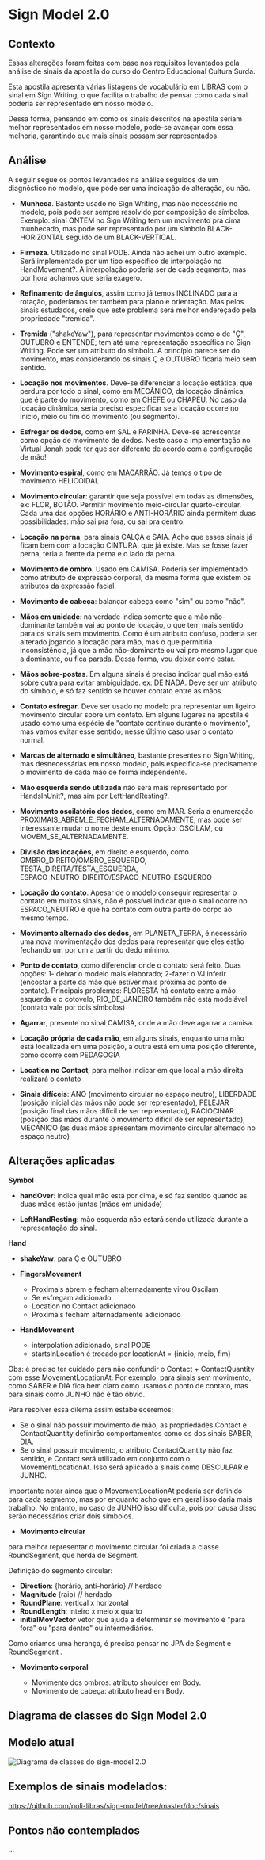 Sign Model 2.0
==============

Contexto
--------

Essas alterações foram feitas com base nos requisitos levantados pela análise de sinais da apostila do curso do Centro Educacional Cultura Surda.

Esta apostila apresenta várias listagens de vocabulário em LIBRAS com o sinal em Sign Writing, o que facilita o trabalho de pensar como cada sinal poderia ser representado em nosso modelo.

Dessa forma, pensando em como os sinais descritos na apostila seriam melhor representados em nosso modelo, pode-se avançar com essa melhoria, garantindo que mais sinais possam ser representados.

Análise
--------

A seguir segue os pontos levantados na análise seguidos de um diagnóstico no modelo, que pode ser uma indicação de alteração, ou não.

* **Munheca**. Bastante usado no Sign Writing, mas não necessário no modelo, pois pode ser sempre resolvido por composição de símbolos. Exemplo: sinal ONTEM no Sign Writing tem um movimento pra cima munhecado, mas pode ser representado por um símbolo BLACK-HORIZONTAL seguido de um BLACK-VERTICAL. 

* **Firmeza**. Utilizado no sinal PODE. Ainda não achei um outro exemplo. Será implementado por um tipo específico de interpolação no HandMovement?. A interpolação poderia ser de cada segmento, mas por hora achamos que seria exagero. 

* **Refinamento de ângulos**, assim como já temos INCLINADO para a rotação, poderíamos ter também para plano e orientação. Mas pelos sinais estudados, creio que este problema será melhor endereçado pela propriedade "tremida". 

* **Tremida** ("shakeYaw"), para representar movimentos como o de "Ç", OUTUBRO e ENTENDE; tem até uma representação específica no Sign Writing. Pode ser um atributo do símbolo. A princípio parece ser do movimento, mas considerando os sinais Ç e OUTUBRO ficaria meio sem sentido. 

* **Locação nos movimentos**. Deve-se diferenciar a locação estática, que perdura por todo o sinal, como em MECÂNICO, da locação dinâmica, que é parte do movimento, como em CHEFE ou CHAPÉU. No caso da locação dinâmica, seria preciso especificar se a locação ocorre no início, meio ou fim do movimento (ou segmento). 

* **Esfregar os dedos**, como em SAL e FARINHA. Deve-se acrescentar como opção de movimento de dedos. Neste caso a implementação no Virtual Jonah pode ter que ser diferente de acordo com a configuração de mão! 

* **Movimento espiral**, como em MACARRÃO. Já temos o tipo de movimento HELICOIDAL. 

* **Movimento circular**: garantir que seja possível em todas as dimensões, ex: FLOR, BOTÃO. Permitir movimento meio-circular quarto-circular. Cada uma das opções HORÁRIO e ANTI-HORÁRIO ainda permitem duas possibilidades: mão sai pra fora, ou sai pra dentro. 

* **Locação na perna**, para sinais CALÇA e SAIA. Acho que esses sinais já ficam bem com a locação CINTURA, que já existe. Mas se fosse fazer perna, teria a frente da perna e o lado da perna. 

* **Movimento de ombro**. Usado em CAMISA. Poderia ser implementado como atributo de expressão corporal, da mesma forma que existem os atributos da expressão facial. 

* **Movimento de cabeça**: balançar cabeça como "sim" ou como "não". 

* **Mãos em unidade**: na verdade indica somente que a mão não-dominante também vai ao ponto de locação, o que tem mais sentido para os sinais sem movimento. Como é um atributo confuso, poderia ser alterado jogando a locação para mão, mas o que permitiria inconsistência, já que a mão não-dominante ou vai pro mesmo lugar que a dominante, ou fica parada. Dessa forma, vou deixar como estar. 

* **Mãos sobre-postas**. Em alguns sinais é preciso indicar qual mão está sobre outra para evitar ambiguidade. ex: DE NADA. Deve ser um atributo do símbolo, e só faz sentido se houver contato entre as mãos. 

* **Contato esfregar**. Deve ser usado no modelo pra representar um ligeiro movimento circular sobre um contato. Em alguns lugares na apostila é usado como uma espécie de "contato contínuo durante o movimento", mas vamos evitar esse sentido; nesse último caso usar o contato normal. 

* **Marcas de alternado e simultâneo**, bastante presentes no Sign Writing, mas desnecessárias em nosso modelo, pois especifica-se precisamente o movimento de cada mão de forma independente. 

* **Mão esquerda sendo utilizada** não será mais representado por HandsInUnit?, mas sim por LeftHandResting?. 

* **Movimento oscilatório dos dedos**, como em MAR. Seria a enumeração PROXIMAIS_ABREM_E_FECHAM_ALTERNADAMENTE, mas pode ser interessante mudar o nome deste enum. Opção: OSCILAM, ou MOVEM_SE_ALTERNADAMENTE. 

* **Divisão das locações**, em direito e esquerdo, como OMBRO_DIREITO/OMBRO_ESQUERDO, TESTA_DIREITA/TESTA_ESQUERDA, ESPACO_NEUTRO_DIREITO/ESPACO_NEUTRO_ESQUERDO 

* **Locação do contato**. Apesar de o modelo conseguir representar o contato em muitos sinais, não é possível indicar que o sinal ocorre no ESPACO_NEUTRO e que há contato com outra parte do corpo ao mesmo tempo. 

* **Movimento alternado dos dedos**, em PLANETA_TERRA, é necessário uma nova movimentação dos dedos para representar que eles estão fechando um por um a partir do dedo mínimo. 

* **Ponto de contato**, como diferenciar onde o contato será feito. Duas opções: 1- deixar o modelo mais elaborado; 2-fazer o VJ inferir (encostar a parte da mão que estiver mais próxima ao ponto de contato). Principais problemas: FLORESTA há contato entre a mão esquerda e o cotovelo, RIO_DE_JANEIRO também não está modelável (contato vale por dois símbolos) 

* **Agarrar**, presente no sinal CAMISA, onde a mão deve agarrar a camisa. 

* **Locação própria de cada mão**, em alguns sinais, enquanto uma mão está localizada em uma posição, a outra está em uma posição diferente, como ocorre com PEDAGOGIA 

* **Location no Contact**, para melhor indicar em que local a mão direita realizará o contato 

* **Sinais difíceis**: ANO (movimento circular no espaço neutro), LIBERDADE (posição inicial das mãos não pode ser representado), PELEJAR (posição final das mãos difícil de ser representado), RACIOCINAR (posição das mãos durante o movimento difícil de ser representado), MECANICO (as duas mãos apresentam movimento circular alternado no espaço neutro) 

Alterações aplicadas
--------------------

**Symbol**

* **handOver**: indica qual mão está por cima, e só faz sentido quando as duas mãos estão juntas (mãos em unidade) 

* **LeftHandResting**: mão esquerda não estará sendo utilizada durante a representação do sinal. 

**Hand**

* **shakeYaw**: para Ç e OUTUBRO 

* **FingersMovement**

    * Proximais abrem e fecham alternadamente virou Oscilam 
    * Se esfregam adicionado 
    * Location no Contact adicionado 
    * Proximais fecham alternadamente adicionado 

* **HandMovement**

    * interpolation adicionado, sinal PODE 
    * startsInLocation é trocado por locationAt = {início, meio, fim} 

Obs: é preciso ter cuidado para não confundir o Contact + ContactQuantity com esse MovementLocationAt. Por exemplo, para sinais sem movimento, como SABER e DIA fica bem claro como usamos o ponto de contato, mas para sinais como JUNHO não é tão óbvio.

Para resolver essa dilema assim estabeleceremos:

* Se o sinal não possuir movimento de mão, as propriedades Contact e ContactQuantity definirão comportamentos como os dos sinais SABER, DIA.
* Se o sinal possuir movimento, o atributo ContactQuantity não faz sentido, e Contact será utilizado em conjunto com o MovementLocationAt. Isso será aplicado a sinais como DESCULPAR e JUNHO. 

Importante notar ainda que o MovementLocationAt poderia ser definido para cada segmento, mas por enquanto acho que em geral isso daria mais trabalho. No entanto, no caso de JUNHO isso dificulta, pois por causa disso serão necessários criar dois símbolos.

* **Movimento circular**

para melhor representar o movimento circular foi criada a classe RoundSegment, que herda de Segment.

Definição do segmento circular:

   * **Direction**: {horário, anti-horário} // herdado
   * **Magnitude** (raio) // herdado
   * **RoundPlane**: vertical x horizontal
   * **RoundLength**: inteiro x meio x quarto
   * **initialMovVector** vetor que ajuda a determinar se movimento é "para fora" ou "para dentro" ou intermediários. 

Como criamos uma herança, é preciso pensar no JPA de Segment e RoundSegment .

* **Movimento corporal**

   * Movimento dos ombros: atributo shoulder em Body.
   * Movimento de cabeça: atributo head em Body.

Diagrama de classes do Sign Model 2.0
-------------------------------------

Modelo atual
------------

![Diagrama de classes do sign-model 2.0](https://raw.github.com/poli-libras/sign-model/master/doc/model2.png)

Exemplos de sinais modelados:
-----------------------------

https://github.com/poli-libras/sign-model/tree/master/doc/sinais

Pontos não contemplados
-----------------------

...

